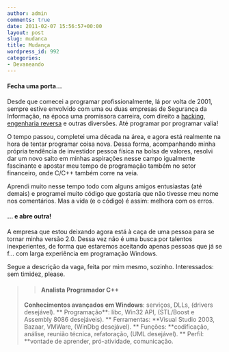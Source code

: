 ```yaml
---
author: admin
comments: true
date: 2011-02-07 15:56:57+00:00
layout: post
slug: mudanca
title: Mudança
wordpress_id: 992
categories:
- Devaneando
---
```





#### Fecha uma porta...


Desde que comecei a programar profissionalmente, lá por volta de 2001, sempre estive envolvido com uma ou duas empresas de Segurança da Informação, na época uma promissora carreira, com direito a [hacking](http://www.caloni.com.br/blog/?s=hack), [engenharia reversa](http://www.caloni.com.br/blog/category/reversing) e outras diversões. Até programar por programar valia!

O tempo passou, completei uma década na área, e agora está realmente na hora de tentar programar coisa nova. Dessa forma, acompanhando minha própria tendência de investidor pessoa física na bolsa de valores, resolvi dar um novo salto em minhas aspirações nesse campo igualmente fascinante e apostar meu tempo de programação também no setor financeiro, onde C/C++ também corre na veia.

Aprendi muito nesse tempo todo com alguns amigos entusiastas (até demais) e programei muito código que gostaria que não tivesse meu nome nos comentários. Mas a vida (e o código) é assim: melhora com os erros.


#### ... e abre outra!


A empresa que estou deixando agora está à caça de uma pessoa para se tornar minha versão 2.0. Dessa vez não é uma busca por talentos inexperientes, de forma que estaremos aceitando apenas pessoas que já se f... com larga experiência em programação Windows.

Segue a descrição da vaga, feita por mim mesmo, sozinho. Interessados: sem timidez, please.


<blockquote>

> 
> #### Analista Programador C++
> 
> 
**Conhecimentos avançados em Windows**: serviços, DLLs, (drivers desejável).
** Programação**: libc, Win32 API, (STL/Boost e Assembly 8086 desejáveis).
** Ferramentas: **Visual Studio 2003, Bazaar, VMWare, (WinDbg desejável).
** Funções: **codificação, análise, reunião técnica, refatoração, (UML desejável).
** Perfil: **vontade de aprender, pró-atividade, comunicação.</blockquote>



